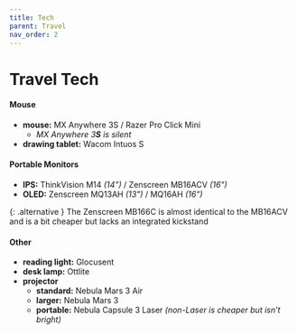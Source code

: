 ```yaml
---
title: Tech
parent: Travel
nav_order: 2
---
```

# Travel Tech

#### Mouse

- **mouse:** MX Anywhere 3S / Razer Pro Click Mini
	- *MX Anywhere 3**S** is silent*
- **drawing tablet:** Wacom Intuos S

#### Portable Monitors

- **IPS:** ThinkVision M14 *(14")* / Zenscreen MB16ACV *(16")*
- **OLED:** Zenscreen MQ13AH *(13")* / MQ16AH *(16")*

{: .alternative }
The Zenscreen MB166C is almost identical to the MB16ACV and is a bit cheaper but lacks an integrated kickstand

#### Other

- **reading light:** Glocusent
- **desk lamp:** Ottlite
- **projector** 
	- **standard:** Nebula Mars 3 Air
	- **larger:** Nebula Mars 3
	- **portable:** Nebula Capsule 3 Laser *(non-Laser is cheaper but isn’t bright)*
